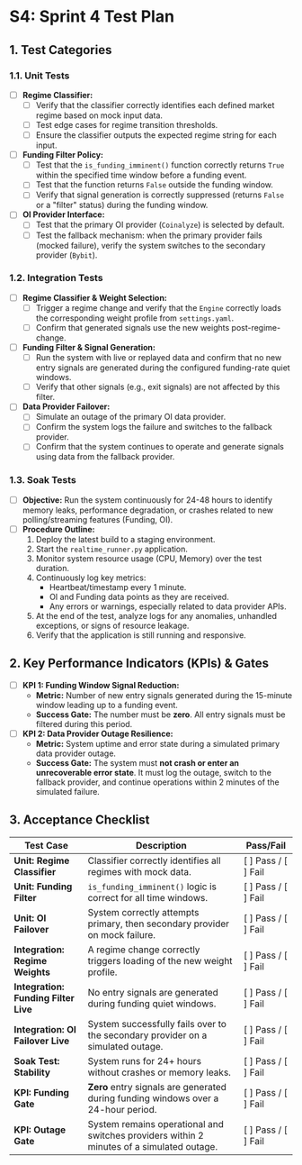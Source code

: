 # S4: Sprint 4 Test Plan

## 1. Test Categories

### 1.1. Unit Tests

- [ ] **Regime Classifier:**
    - [ ] Verify that the classifier correctly identifies each defined market regime based on mock input data.
    - [ ] Test edge cases for regime transition thresholds.
    - [ ] Ensure the classifier outputs the expected regime string for each input.
- [ ] **Funding Filter Policy:**
    - [ ] Test that the `is_funding_imminent()` function correctly returns `True` within the specified time window before a funding event.
    - [ ] Test that the function returns `False` outside the funding window.
    - [ ] Verify that signal generation is correctly suppressed (returns `False` or a "filter" status) during the funding window.
- [ ] **OI Provider Interface:**
    - [ ] Test that the primary OI provider (`Coinalyze`) is selected by default.
    - [ ] Test the fallback mechanism: when the primary provider fails (mocked failure), verify the system switches to the secondary provider (`Bybit`).

### 1.2. Integration Tests

- [ ] **Regime Classifier & Weight Selection:**
    - [ ] Trigger a regime change and verify that the `Engine` correctly loads the corresponding weight profile from `settings.yaml`.
    - [ ] Confirm that generated signals use the new weights post-regime-change.
- [ ] **Funding Filter & Signal Generation:**
    - [ ] Run the system with live or replayed data and confirm that no new entry signals are generated during the configured funding-rate quiet windows.
    - [ ] Verify that other signals (e.g., exit signals) are not affected by this filter.
- [ ] **Data Provider Failover:**
    - [ ] Simulate an outage of the primary OI data provider.
    - [ ] Confirm the system logs the failure and switches to the fallback provider.
    - [ ] Confirm that the system continues to operate and generate signals using data from the fallback provider.

### 1.3. Soak Tests

- [ ] **Objective:** Run the system continuously for 24-48 hours to identify memory leaks, performance degradation, or crashes related to new polling/streaming features (Funding, OI).
- [ ] **Procedure Outline:**
    1.  Deploy the latest build to a staging environment.
    2.  Start the `realtime_runner.py` application.
    3.  Monitor system resource usage (CPU, Memory) over the test duration.
    4.  Continuously log key metrics:
        - Heartbeat/timestamp every 1 minute.
        - OI and Funding data points as they are received.
        - Any errors or warnings, especially related to data provider APIs.
    5.  At the end of the test, analyze logs for any anomalies, unhandled exceptions, or signs of resource leakage.
    6.  Verify that the application is still running and responsive.

## 2. Key Performance Indicators (KPIs) & Gates

- [ ] **KPI 1: Funding Window Signal Reduction:**
    - **Metric:** Number of new entry signals generated during the 15-minute window leading up to a funding event.
    - **Success Gate:** The number must be **zero**. All entry signals must be filtered during this period.
- [ ] **KPI 2: Data Provider Outage Resilience:**
    - **Metric:** System uptime and error state during a simulated primary data provider outage.
    - **Success Gate:** The system must **not crash or enter an unrecoverable error state**. It must log the outage, switch to the fallback provider, and continue operations within 2 minutes of the simulated failure.

## 3. Acceptance Checklist

| Test Case | Description | Pass/Fail |
|-----------|-------------|-----------|
| **Unit: Regime Classifier** | Classifier correctly identifies all regimes with mock data. | [ ] Pass / [ ] Fail |
| **Unit: Funding Filter** | `is_funding_imminent()` logic is correct for all time windows. | [ ] Pass / [ ] Fail |
| **Unit: OI Failover** | System correctly attempts primary, then secondary provider on mock failure. | [ ] Pass / [ ] Fail |
| **Integration: Regime Weights** | A regime change correctly triggers loading of the new weight profile. | [ ] Pass / [ ] Fail |
| **Integration: Funding Filter Live** | No entry signals are generated during funding quiet windows. | [ ] Pass / [ ] Fail |
| **Integration: OI Failover Live** | System successfully fails over to the secondary provider on a simulated outage. | [ ] Pass / [ ] Fail |
| **Soak Test: Stability** | System runs for 24+ hours without crashes or memory leaks. | [ ] Pass / [ ] Fail |
| **KPI: Funding Gate** | **Zero** entry signals are generated during funding windows over a 24-hour period. | [ ] Pass / [ ] Fail |
| **KPI: Outage Gate** | System remains operational and switches providers within 2 minutes of a simulated outage. | [ ] Pass / [ ] Fail |